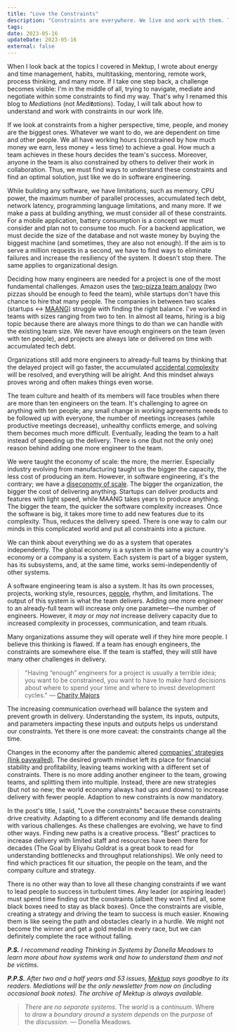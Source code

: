 ```yaml
---
title: "Love the Constraints"
description: "Constraints are everywhere. We live and work with them. There is no other way than to love them. Otherwise, they will chase us and pull us down."
tags:
date: 2023-05-16
updateDate: 2023-05-16
external: false
---
```


When I look back at the topics I covered in Mektup, I wrote about energy and time management, habits, multitasking, mentoring, remote work, process thinking, and many more. If I take one step back, a challenge becomes visible: I'm in the middle of all, trying to navigate, mediate and negotiate within some constraints to find my way. That's why I renamed this blog to _Mediations_ (not _Medi**t**ations_). Today, I will talk about how to understand and work with constraints in our work life.

If we look at constraints from a higher perspective, time, people, and money are the biggest ones. Whatever we want to do, we are dependent on time and other people. We all have working hours (constrained by how much money we earn, less money = less time) to achieve a goal. How much a team achieves in these hours decides the team's success. Moreover, anyone in the team is also constrained by others to deliver their work in collaboration. Thus, we must find ways to understand these constraints and find an optimal solution, just like we do in software engineering.

While building any software, we have limitations, such as memory, CPU power, the maximum number of parallel processes, accumulated tech debt, network latency, programming language limitations, and many more. If we make a pass at building anything, we must consider all of these constraints. For a mobile application, battery consumption is a concept we must consider and plan not to consume too much. For a backend application, we must decide the size of the database and not waste money by buying the biggest machine (and sometimes, they are also not enough). If the aim is to serve a million requests in a second, we have to find ways to eliminate failures and increase the resiliency of the system. It doesn't stop there. The same applies to organizational design.

Deciding how many engineers are needed for a project is one of the most fundamental challenges. Amazon uses the [two-pizza team analogy](https://docs.aws.amazon.com/whitepapers/latest/introduction-devops-aws/two-pizza-teams.html) (two pizzas should be enough to feed the team), while startups don't have this chance to hire that many people. The companies in between two scales (startups <-> [MAANG](https://scripbox.com/pf/maang-companies/)) struggle with finding the right balance. I've worked in teams with sizes ranging from two to ten. In almost all teams, hiring is a big topic because there are always more things to do than we can handle with the existing team size. We never have enough engineers on the team (even with ten people), and projects are always late or delivered on time with accumulated tech debt.

Organizations still add more engineers to already-full teams by thinking that the delayed project will go faster, the accumulated [accidental complexity](https://en.wikipedia.org/wiki/No_Silver_Bullet) will be resolved, and everything will be alright. And this mindset always proves wrong and often makes things even worse.

The team culture and health of its members will face troubles when there are more than ten engineers on the team. It's challenging to agree on anything with ten people; any small change in working agreements needs to be followed up with everyone, the number of meetings increases (while productive meetings decrease), unhealthy conflicts emerge, and solving them becomes much more difficult. Eventually, leading the team to a halt instead of speeding up the delivery. There is one (but not the only one) reason behind adding one more engineer to the team.

We were taught the economy of scale: the more, the merrier. Especially industry evolving from manufacturing taught us the bigger the capacity, the less cost of producing an item. However, in software engineering, it's the contrary; we have a [diseconomy of scale](https://en.wikipedia.org/wiki/Diseconomies_of_scale). The bigger the organization, the bigger the cost of delivering anything. Startups can deliver products and features with light speed, while MAANG takes years to produce anything. The bigger the team, the quicker the software complexity increases. Once the software is big, it takes more time to add new features due to its complexity. Thus, reduces the delivery speed. There is one way to calm our minds in this complicated world and put all constraints into a picture.

We can think about everything we do as a system that operates independently. The global economy is a system in the same way a country's economy or a company is a system. Each system is part of a bigger system, has its subsystems, and, at the same time, works semi-independently of other systems.

A software engineering team is also a system. It has its own processes, projects, working style, resources, [people](/newsletter/mektup-35/), rhythm, and limitations. The output of this system is what the team delivers. Adding one more engineer to an already-full team will increase only one parameter—the number of engineers. However, it *may* or *may not* increase delivery capacity due to increased complexity in processes, communication, and team rituals.

Many organizations assume they will operate well if they hire more people. I believe this thinking is flawed. If a team has enough engineers, the constraints are somewhere else. If the team is staffed, they will still have many other challenges in delivery.

> "Having “enough” engineers for a project is usually a terrible idea; you want to be constrained, you want to have to make hard decisions about where to spend your time and where to invest development cycles." — [Charity Majors](https://charity.wtf/2022/10/03/every-achievement-has-a-denominator/)

The increasing communication overhead will balance the system and prevent growth in delivery. Understanding the system, its inputs, outputs, and parameters impacting these inputs and outputs helps us understand our constraints. Yet there is one more caveat: the constraints change all the time.

Changes in the economy after the pandemic altered [companies' strategies (link paywalled)](https://newsletter.pragmaticengineer.com/p/wartime-vs-peacetime). The desired growth mindset left its place for financial stability and profitability, leaving teams working with a different set of constraints. There is no more adding another engineer to the team, growing teams, and splitting them into multiple. Instead, there are new strategies (but not so new; the world economy always had ups and downs) to increase delivery with fewer people. Adaption to new constraints is now mandatory.

In the post's title, I said, "Love the constraints" because these constraints drive creativity. Adapting to a different economy and life demands dealing with various challenges. As these challenges are evolving, we have to find other ways. Finding new paths is a creative process. "Best" practices to increase delivery with limited staff and resources have been there for decades (The Goal by Eliyahu Goldrat is a great book to read for understanding bottlenecks and throughput relationships). We only need to find which practices fit our situation, the people on the team, and the company culture and strategy.

There is no other way than to love all these changing constraints if we want to lead people to success in turbulent times. Any leader (or aspiring leader) must spend time finding out the constraints (albeit they won't find all, some black boxes need to stay as black boxes). Once the constraints are visible, creating a strategy and driving the team to success is much easier. Knowing them is like seeing the path and obstacles clearly in a hurdle. We might not become the winner and get a gold medal in every race, but we can definitely complete the race without falling.

***P.S.** I recommend reading Thinking in Systems by Donella Meadows to learn more about how systems work and how to understand them and not be victims.*

***P.P.S.** After two and a half years and 53 issues, [Mektup](/newsletter/) says goodbye to its readers. Mediations will be the only newsletter from now on (including occasional book notes). The archive of Mektup is always available.*

> _There_ are _no separate systems_. The _world_ is a _continuum_. Where to _draw_ a _boundary around_ a _system depends_ on the _purpose_ of the _discussion_.
> — Donella Meadows.
